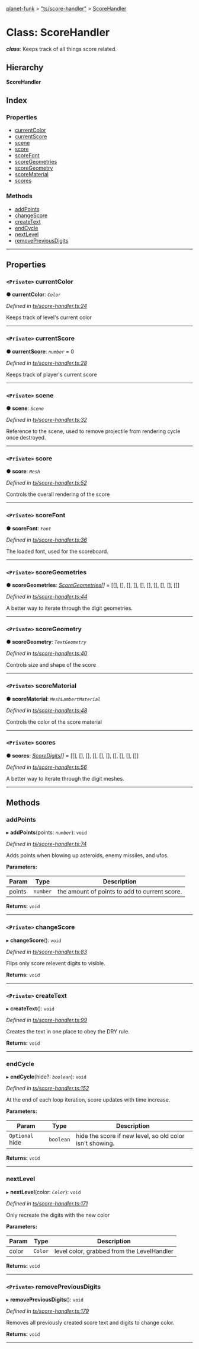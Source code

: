 [planet-funk](../README.md) > ["ts/score-handler"](../modules/_ts_score_handler_.md) > [ScoreHandler](../classes/_ts_score_handler_.scorehandler.md)

# Class: ScoreHandler

*__class__*: Keeps track of all things score related.

## Hierarchy

**ScoreHandler**

## Index

### Properties

* [currentColor](_ts_score_handler_.scorehandler.md#currentcolor)
* [currentScore](_ts_score_handler_.scorehandler.md#currentscore)
* [scene](_ts_score_handler_.scorehandler.md#scene)
* [score](_ts_score_handler_.scorehandler.md#score)
* [scoreFont](_ts_score_handler_.scorehandler.md#scorefont)
* [scoreGeometries](_ts_score_handler_.scorehandler.md#scoregeometries)
* [scoreGeometry](_ts_score_handler_.scorehandler.md#scoregeometry)
* [scoreMaterial](_ts_score_handler_.scorehandler.md#scorematerial)
* [scores](_ts_score_handler_.scorehandler.md#scores)

### Methods

* [addPoints](_ts_score_handler_.scorehandler.md#addpoints)
* [changeScore](_ts_score_handler_.scorehandler.md#changescore)
* [createText](_ts_score_handler_.scorehandler.md#createtext)
* [endCycle](_ts_score_handler_.scorehandler.md#endcycle)
* [nextLevel](_ts_score_handler_.scorehandler.md#nextlevel)
* [removePreviousDigits](_ts_score_handler_.scorehandler.md#removepreviousdigits)

---

## Properties

<a id="currentcolor"></a>

### `<Private>` currentColor

**● currentColor**: *`Color`*

*Defined in [ts/score-handler.ts:24](https://github.com/WilliamRADFunk/planet-funk/blob/2c553a5/src/ts/score-handler.ts#L24)*

Keeps track of level's current color

___
<a id="currentscore"></a>

### `<Private>` currentScore

**● currentScore**: *`number`* = 0

*Defined in [ts/score-handler.ts:28](https://github.com/WilliamRADFunk/planet-funk/blob/2c553a5/src/ts/score-handler.ts#L28)*

Keeps track of player's current score

___
<a id="scene"></a>

### `<Private>` scene

**● scene**: *`Scene`*

*Defined in [ts/score-handler.ts:32](https://github.com/WilliamRADFunk/planet-funk/blob/2c553a5/src/ts/score-handler.ts#L32)*

Reference to the scene, used to remove projectile from rendering cycle once destroyed.

___
<a id="score"></a>

### `<Private>` score

**● score**: *`Mesh`*

*Defined in [ts/score-handler.ts:52](https://github.com/WilliamRADFunk/planet-funk/blob/2c553a5/src/ts/score-handler.ts#L52)*

Controls the overall rendering of the score

___
<a id="scorefont"></a>

### `<Private>` scoreFont

**● scoreFont**: *`Font`*

*Defined in [ts/score-handler.ts:36](https://github.com/WilliamRADFunk/planet-funk/blob/2c553a5/src/ts/score-handler.ts#L36)*

The loaded font, used for the scoreboard.

___
<a id="scoregeometries"></a>

### `<Private>` scoreGeometries

**● scoreGeometries**: *[ScoreGeometries](../modules/_ts_score_handler_.md#scoregeometries)[]* =  [[], [], [], [], [], [], [], [], [], []]

*Defined in [ts/score-handler.ts:44](https://github.com/WilliamRADFunk/planet-funk/blob/2c553a5/src/ts/score-handler.ts#L44)*

A better way to iterate through the digit geometries.

___
<a id="scoregeometry"></a>

### `<Private>` scoreGeometry

**● scoreGeometry**: *`TextGeometry`*

*Defined in [ts/score-handler.ts:40](https://github.com/WilliamRADFunk/planet-funk/blob/2c553a5/src/ts/score-handler.ts#L40)*

Controls size and shape of the score

___
<a id="scorematerial"></a>

### `<Private>` scoreMaterial

**● scoreMaterial**: *`MeshLambertMaterial`*

*Defined in [ts/score-handler.ts:48](https://github.com/WilliamRADFunk/planet-funk/blob/2c553a5/src/ts/score-handler.ts#L48)*

Controls the color of the score material

___
<a id="scores"></a>

### `<Private>` scores

**● scores**: *[ScoreDigits](../modules/_ts_score_handler_.md#scoredigits)[]* =  [[], [], [], [], [], [], [], [], [], []]

*Defined in [ts/score-handler.ts:56](https://github.com/WilliamRADFunk/planet-funk/blob/2c553a5/src/ts/score-handler.ts#L56)*

A better way to iterate through the digit meshes.

___

## Methods

<a id="addpoints"></a>

###  addPoints

▸ **addPoints**(points: *`number`*): `void`

*Defined in [ts/score-handler.ts:74](https://github.com/WilliamRADFunk/planet-funk/blob/2c553a5/src/ts/score-handler.ts#L74)*

Adds points when blowing up asteroids, enemy missiles, and ufos.

**Parameters:**

| Param | Type | Description |
| ------ | ------ | ------ |
| points | `number` |  the amount of points to add to current score. |

**Returns:** `void`

___
<a id="changescore"></a>

### `<Private>` changeScore

▸ **changeScore**(): `void`

*Defined in [ts/score-handler.ts:83](https://github.com/WilliamRADFunk/planet-funk/blob/2c553a5/src/ts/score-handler.ts#L83)*

Flips only score relevent digits to visible.

**Returns:** `void`

___
<a id="createtext"></a>

### `<Private>` createText

▸ **createText**(): `void`

*Defined in [ts/score-handler.ts:99](https://github.com/WilliamRADFunk/planet-funk/blob/2c553a5/src/ts/score-handler.ts#L99)*

Creates the text in one place to obey the DRY rule.

**Returns:** `void`

___
<a id="endcycle"></a>

###  endCycle

▸ **endCycle**(hide?: *`boolean`*): `void`

*Defined in [ts/score-handler.ts:152](https://github.com/WilliamRADFunk/planet-funk/blob/2c553a5/src/ts/score-handler.ts#L152)*

At the end of each loop iteration, score updates with time increase.

**Parameters:**

| Param | Type | Description |
| ------ | ------ | ------ |
| `Optional` hide | `boolean` |  hide the score if new level, so old color isn't showing. |

**Returns:** `void`

___
<a id="nextlevel"></a>

###  nextLevel

▸ **nextLevel**(color: *`Color`*): `void`

*Defined in [ts/score-handler.ts:171](https://github.com/WilliamRADFunk/planet-funk/blob/2c553a5/src/ts/score-handler.ts#L171)*

Only recreate the digits with the new color

**Parameters:**

| Param | Type | Description |
| ------ | ------ | ------ |
| color | `Color` |  level color, grabbed from the LevelHandler |

**Returns:** `void`

___
<a id="removepreviousdigits"></a>

### `<Private>` removePreviousDigits

▸ **removePreviousDigits**(): `void`

*Defined in [ts/score-handler.ts:179](https://github.com/WilliamRADFunk/planet-funk/blob/2c553a5/src/ts/score-handler.ts#L179)*

Removes all previously created score text and digits to change color.

**Returns:** `void`

___

